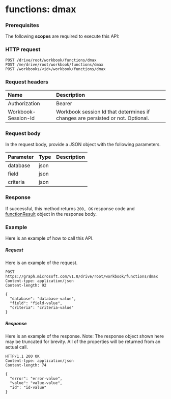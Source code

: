 # functions: dmax


### Prerequisites
The following **scopes** are required to execute this API: 
### HTTP request
<!-- { "blockType": "ignored" } -->
```http
POST /drive/root/workbook/functions/dmax
POST /me/drive/root/workbook/functions/dmax
POST /workbooks/<id>/workbook/functions/dmax

```
### Request headers
| Name       | Description|
|:---------------|:----------|
| Authorization  | Bearer <code>|
| Workbook-Session-Id  | Workbook session Id that determines if changes are persisted or not. Optional.|

### Request body
In the request body, provide a JSON object with the following parameters.

| Parameter	   | Type	|Description|
|:---------------|:--------|:----------|
|database|json||
|field|json||
|criteria|json||

### Response
If successful, this method returns `200, OK` response code and [functionResult](../resources/functionresult.md) object in the response body.

### Example
Here is an example of how to call this API.
##### Request
Here is an example of the request.
<!-- {
  "blockType": "request",
  "name": "functions_dmax"
}-->
```http
POST https://graph.microsoft.com/v1.0/drive/root/workbook/functions/dmax
Content-type: application/json
Content-length: 92

{
  "database": "database-value",
  "field": "field-value",
  "criteria": "criteria-value"
}
```

##### Response
Here is an example of the response. Note: The response object shown here may be truncated for brevity. All of the properties will be returned from an actual call.
<!-- {
  "blockType": "response",
  "truncated": true,
  "@odata.type": "microsoft.graph.functionResult"
} -->
```http
HTTP/1.1 200 OK
Content-type: application/json
Content-length: 74

{
  "error": "error-value",
  "value": "value-value",
  "id": "id-value"
}
```

<!-- uuid: 8fcb5dbc-d5aa-4681-8e31-b001d5168d79
2015-10-25 14:57:30 UTC -->
<!-- {
  "type": "#page.annotation",
  "description": "functions: dmax",
  "keywords": "",
  "section": "documentation",
  "tocPath": ""
}-->
